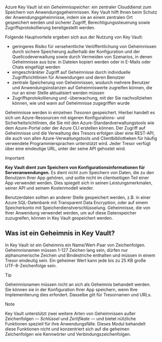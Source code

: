 Azure Key Vault ist ein *Geheimnisspeicher*: ein zentraler Clouddienst zum Speichern von Anwendungsgeheimnissen. Key Vault hilft Ihnen beim Schutz der Anwendungsgeheimnisse, indem sie an einem zentralen Ort gespeichert werden und sicherer Zugriff, Berechtigungssteuerung sowie Zugriffsprotokollierung bereitgestellt werden.

Folgende Hauptvorteile ergeben sich aus der Nutzung von Key Vault:

- geringeres Risiko für versehentliche Veröffentlichung von Geheimnissen durch sichere Speicherung außerhalb der Konfiguration und der Quellcodeverwaltung sowie durch Vermeiden von Szenarios, in denen Geheimnisse aus bzw. in Dateien kopiert werden oder in E-Mails oder Chats eingefügt werden
- eingeschränkter Zugriff auf Geheimnisse durch individuelle Zugriffsrichtlinien für Anwendungen und deren Benutzer
- zentrale Speicherung von Geheimnissen, wodurch mehrere Benutzer und Anwendungsinstanzen auf Geheimniswerte zugreifen können, die nur an einer Stelle aktualisiert werden müssen
- Zugriffsprotokollierung und -überwachung, mit der Sie nachvollziehen können, wie und wann auf Geheimnisse zugegriffen wurde

Geheimnisse werden in einzelnen *Tresoren* gespeichert. Hierbei handelt es sich um Azure-Ressourcen mit eigenen Konfigurations- und Sicherheitsrichtlinien, die Sie mit den Azure-Standardverwaltungstools wie dem Azure-Portal oder der Azure CLI erstellen können. Der Zugriff auf Geheimnisse und die Verwaltung des Tresors erfolgen über eine REST-API, die auch von allen Azure-Verwaltungstools und Clientbibliotheken für häufig verwendete Programmiersprachen unterstützt wird. Jeder Tresor verfügt über eine eindeutige URL, unter der seine API gehostet wird.

> [!IMPORTANT]
> **Key Vault dient zum Speichern von Konfigurationsinformationen für Serveranwendungen.** Es dient nicht zum Speichern von Daten, die zu den Benutzern Ihrer App gehören, und sollte nicht im clientseitigen Teil einer App verwendet werden. Dies spiegelt sich in seinen Leistungsmerkmalen, seiner API und seinem Kostenmodell wieder.
>
> Benutzerdaten sollten an anderer Stelle gespeichert werden, z.B. in einer Azure SQL-Datenbank mit Transparent Data Encryption, oder auf einem Speicherkonto mit Speicherdienstverschlüsselung. Geheimnisse, die von Ihrer Anwendung verwendet werden, um auf diese Datenspeicher zuzugreifen, können in Key Vault gespeichert werden.

## <a name="what-is-a-secret-in-key-vault"></a>Was ist ein Geheimnis in Key Vault?

In Key Vault ist ein Geheimnis ein Name/Wert-Paar von Zeichenfolgen. Geheimnisnamen müssen 1-127 Zeichen lang sein, dürfen nur alphanumerische Zeichen und Bindestriche enthalten und müssen in einem Tresor eindeutig sein. Ein geheimer Wert kann jede bis zu 25 KB große UTF-8-Zeichenfolge sein.

> [!TIP]
> Geheimnisnamen müssen nicht an sich als Geheimnis behandelt werden. Sie können sie in der Konfiguration Ihrer App speichern, wenn Ihre Implementierung dies erfordert. Dasselbe gilt für Tresornamen und URLs.

> [!NOTE]
> Key Vault unterstützt zwei weitere Arten von Geheimnissen außer Zeichenfolgen &mdash; *Schlüssel* und *Zertifikate* &mdash; und bietet nützliche Funktionen speziell für ihre Anwendungsfälle. Dieses Modul behandelt diese Funktionen nicht und konzentriert sich auf die geheimen Zeichenfolgen wie Kennwörter und Verbindungszeichenfolgen.
